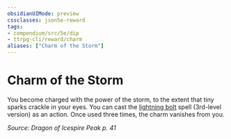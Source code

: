 ```yaml
---
obsidianUIMode: preview
cssclasses: json5e-reward
tags:
- compendium/src/5e/dip
- ttrpg-cli/reward/charm
aliases: ["Charm of the Storm"]
---
```

# Charm of the Storm

You become charged with the power of the storm, to the extent that tiny sparks crackle in your eyes. You can cast the [lightning bolt](/3-Mechanics/CLI/spells/lightning-bolt.md) spell (3rd-level version) as an action. Once used three times, the charm vanishes from you.

*Source: Dragon of Icespire Peak p. 41*
